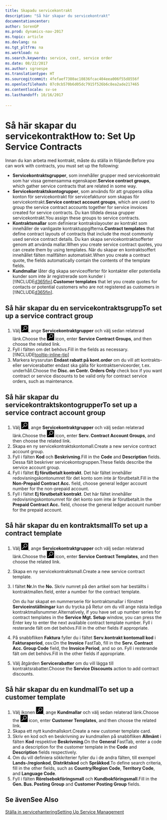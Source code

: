 ```yaml
---
title: Skapadu servicekontrakt
description: "Så här skapar du servicekontrakt"
documentationcenter: 
author: SorenGP
ms.prod: dynamics-nav-2017
ms.topic: article
ms.devlang: na
ms.tgt_pltfrm: na
ms.workload: na
ms.search.keywords: service, cost, service order
ms.date: 08/22/2017
ms.author: sgroespe
ms.translationtype: HT
ms.sourcegitcommit: 4fefaef7380ac10836fcac404eea006f55d8556f
ms.openlocfilehash: 07c0cb570b6d05dc7915f526b6c8ea2ade217465
ms.contentlocale: sv-se
ms.lasthandoff: 10/16/2017

---
```


# <a name="how-to-set-up-service-contracts"></a><span data-ttu-id="c3a48-103">Så här skapar du servicekontrakt</span><span class="sxs-lookup"><span data-stu-id="c3a48-103">How to: Set Up Service Contracts</span></span>
<span data-ttu-id="c3a48-104">Innan du kan arbeta med kontrakt, måste du ställa in följande:</span><span class="sxs-lookup"><span data-stu-id="c3a48-104">Before you can work with contracts, you must set up the following:</span></span> 

* <span data-ttu-id="c3a48-105">**Servicekontraktsgrupper**, som innehåller grupper med servicekontrakt som har vissa gemensamma egenskaper.</span><span class="sxs-lookup"><span data-stu-id="c3a48-105">**Service contract groups**, which gather service contracts that are related in some way.</span></span>
* <span data-ttu-id="c3a48-106">**Servicekontraktskontogrupper**, som används för att gruppera olika konton för servicekontrakt för servicefakturor som skapas för servicekontrakt.</span><span class="sxs-lookup"><span data-stu-id="c3a48-106">**Service contract account groups**, which are used to group the service contract accounts together for service invoices created for service contracts.</span></span> <span data-ttu-id="c3a48-107">Du kan tilldela dessa grupper servicekontrakt.</span><span class="sxs-lookup"><span data-stu-id="c3a48-107">You assign these groups to service contracts.</span></span>  
* <span data-ttu-id="c3a48-108">**Kontraktsmallar** som definierar kontrakslayouter av kontrakt som innehåller de vanligaste kontraktuppgifterna.</span><span class="sxs-lookup"><span data-stu-id="c3a48-108">**Contract templates** that define contract layouts of contracts that include the most commonly used service contract details.</span></span> <span data-ttu-id="c3a48-109">Du kan skapa servicekontraktsofferter genom att använda mallar.</span><span class="sxs-lookup"><span data-stu-id="c3a48-109">When you create service contract quotes, you can create them by using templates.</span></span> <span data-ttu-id="c3a48-110">När du skapar en kontraktsoffert innehållet fälten mallfälten automatiskt.</span><span class="sxs-lookup"><span data-stu-id="c3a48-110">When you create a contract quote, the fields automatically contain the contents of the template fields.</span></span>
* <span data-ttu-id="c3a48-111">**Kundmallar** låter dig skapa serviceofferter för kontakter eller potentiella kunder som inte är registrerade som kunder i [!INCLUDE[d365fin](includes/d365fin_md.md)].</span><span class="sxs-lookup"><span data-stu-id="c3a48-111">**Customer templates** that let you create quotes for contacts or potential customers who are not registered as customers in [!INCLUDE[d365fin](includes/d365fin_md.md)].</span></span>  

## <a name="to-set-up-a-service-contract-group"></a><span data-ttu-id="c3a48-112">Så här skapar du en servicekontraktsgrupp</span><span class="sxs-lookup"><span data-stu-id="c3a48-112">To set up a service contract group</span></span>  
1. <span data-ttu-id="c3a48-113">Välj ![Söka efter sida eller rapport](media/ui-search/search_small.png "ikonen Söka efter sida eller rapport"), ange **Servicekontraktgrupper** och välj sedan relaterad länk.</span><span class="sxs-lookup"><span data-stu-id="c3a48-113">Choose the ![Search for Page or Report](media/ui-search/search_small.png "Search for Page or Report icon") icon, enter **Service Contract Groups**, and then choose the related link.</span></span>  
2. <span data-ttu-id="c3a48-114">Fyll i fälten om det behövs.</span><span class="sxs-lookup"><span data-stu-id="c3a48-114">Fill in the fields as necessary.</span></span> [!INCLUDE[tooltip-inline-tip](includes/tooltip-inline-tip_md.md)]
3. <span data-ttu-id="c3a48-115">Markera kryssrutan **Endast rabatt på kont.order** om du vill att kontrakts- eller servicerabatter endast ska gälla för kontraktserviceorder, t.ex. underhåll.</span><span class="sxs-lookup"><span data-stu-id="c3a48-115">Choose the **Disc. on Contr. Orders Only** check box if you want contract or service discounts to be valid only for contract service orders, such as maintenance.</span></span>  

## <a name="to-set-up-a-service-contract-account-group"></a><span data-ttu-id="c3a48-116">Så här skapar du servicekontraktskontogrupper</span><span class="sxs-lookup"><span data-stu-id="c3a48-116">To set up a service contract account group</span></span>  
1. <span data-ttu-id="c3a48-117">Välj ![Söka efter sida eller rapport](media/ui-search/search_small.png "ikonen Söka efter sida eller rapport"), ange **Servicekontraktgrupper** och välj sedan relaterad länk.</span><span class="sxs-lookup"><span data-stu-id="c3a48-117">Choose the ![Search for Page or Report](media/ui-search/search_small.png "Search for Page or Report icon") icon, enter **Serv. Contract Account Groups**, and then choose the related link.</span></span>  
2. <span data-ttu-id="c3a48-118">Skapa en ny servicekontraktskontomall.</span><span class="sxs-lookup"><span data-stu-id="c3a48-118">Create a new service contract account group.</span></span>   
3. <span data-ttu-id="c3a48-119">Fyll i fälten **Kod** och **Beskrivning**.</span><span class="sxs-lookup"><span data-stu-id="c3a48-119">Fill in the **Code** and **Description** fields.</span></span> <span data-ttu-id="c3a48-120">Dessa fält beskriver servicekontogruppen.</span><span class="sxs-lookup"><span data-stu-id="c3a48-120">These fields describe the service account group.</span></span>  
4. <span data-ttu-id="c3a48-121">Fyll i fältet  **Ej förutbetalt kontrakt**. Det här fältet innehåller redovisningskontonumret för det konto som inte är förutbetalt.</span><span class="sxs-lookup"><span data-stu-id="c3a48-121">Fill in the **Non-Prepaid Contract Acc.** field, choose general ledger account number for the non-prepaid account.</span></span>  
5. <span data-ttu-id="c3a48-122">Fyll i fältet **Ej förutbetalt kontrakt**. Det här fältet innehåller redovisningskontonumret för det konto som inte är förutbetalt.</span><span class="sxs-lookup"><span data-stu-id="c3a48-122">In the **Prepaid Contract Acc.** field, choose the general ledger account number for the prepaid account.</span></span>  

## <a name="to-set-up-a-contract-template"></a><span data-ttu-id="c3a48-123">Så här skapar du en kontraktsmall</span><span class="sxs-lookup"><span data-stu-id="c3a48-123">To set up a contract template</span></span>  
1. <span data-ttu-id="c3a48-124">Välj ![Söka efter sida eller rapport](media/ui-search/search_small.png "ikonen Söka efter sida eller rapport"), ange **Servicekontraktgrupper** och välj sedan relaterad länk.</span><span class="sxs-lookup"><span data-stu-id="c3a48-124">Choose the ![Search for Page or Report](media/ui-search/search_small.png "Search for Page or Report icon") icon, enter **Service Contract Templates**, and then choose the related link.</span></span>  
2. <span data-ttu-id="c3a48-125">Skapa en ny servicekontraktsmall.</span><span class="sxs-lookup"><span data-stu-id="c3a48-125">Create a new service contract template.</span></span>  
3. <span data-ttu-id="c3a48-126">I fältet **Nr.**</span><span class="sxs-lookup"><span data-stu-id="c3a48-126">In the **No.**</span></span> <span data-ttu-id="c3a48-127">Skriv numret på den artikel som har beställts i kontraktmallen.</span><span class="sxs-lookup"><span data-stu-id="c3a48-127">field, enter a number for the contract template.</span></span>  
  
     <span data-ttu-id="c3a48-128">Om du har skapat en nummerserie för kontraktsmallar i fönstret **Serviceinställningar** kan du trycka på Retur om du vill ange nästa lediga kontraktmallsnummer.</span><span class="sxs-lookup"><span data-stu-id="c3a48-128">Alternatively, if you have set up number series for contract templates in the **Service Mgt. Setup** window, you can press the Enter key to enter the next available contract template number.</span></span> <span data-ttu-id="c3a48-129">Fyll i resterande fält om det behövs.</span><span class="sxs-lookup"><span data-stu-id="c3a48-129">Fill in the other fields if appropriate.</span></span>  
  
4. <span data-ttu-id="c3a48-130">På snabbfliken **Faktura** fyller du i fältet **Serv.kontrakt kontomall kod** i **Fakturaperiod**, osv.</span><span class="sxs-lookup"><span data-stu-id="c3a48-130">On the **Invoice** FastTab, fill in the **Serv. Contract Acc. Group Code** field, the **Invoice Period**, and so on.</span></span> <span data-ttu-id="c3a48-131">Fyll i resterande fält om det behövs.</span><span class="sxs-lookup"><span data-stu-id="c3a48-131">Fill in the other fields if appropriate.</span></span>  
5. <span data-ttu-id="c3a48-132">Välj åtgärden **Servicerabatter** om du vill lägga till kontraktsrabatter.</span><span class="sxs-lookup"><span data-stu-id="c3a48-132">Choose the **Service Discounts** action to add contract discounts.</span></span>  

## <a name="to-set-up-a-customer-template"></a><span data-ttu-id="c3a48-133">Så här skapar du en kundmall</span><span class="sxs-lookup"><span data-stu-id="c3a48-133">To set up a customer template</span></span>  
1. <span data-ttu-id="c3a48-134">Välj ikonen ![Söka efter sida eller rapport](media/ui-search/search_small.png "ikonen Söka efter sida eller rapport"), ange **Kundmallar** och välj sedan relaterad länk.</span><span class="sxs-lookup"><span data-stu-id="c3a48-134">Choose the ![Search for Page or Report](media/ui-search/search_small.png "Search for Page or Report icon") icon, enter **Customer Templates**, and then choose the related link.</span></span>  
2. <span data-ttu-id="c3a48-135">Skapa ett nytt kundmallskort.</span><span class="sxs-lookup"><span data-stu-id="c3a48-135">Create a new customer template card.</span></span>  
3. <span data-ttu-id="c3a48-136">Skriv en kod och en beskrivning av kundmallen på snabbfliken **Allmänt** i fälten **Kod** respektive **Beskrivning**.</span><span class="sxs-lookup"><span data-stu-id="c3a48-136">On the **General** FastTab, enter a code and a description for the customer template in the **Code** and **Description** fields respectively.</span></span> 
4. <span data-ttu-id="c3a48-137">Om du vill definiera sökkriterier fyller du i de andra fälten, till exempel **Lands-/regionkod**, **Distriktskod** och **Språkkod**.</span><span class="sxs-lookup"><span data-stu-id="c3a48-137">To define search criteria, fill in the other fields, such as **Country/Region Code**, **Territory Code**, and **Language Code**.</span></span>  
5. <span data-ttu-id="c3a48-138">Fyll i fälten  **Rörelsebokföringsmall** och  **Kundbokföringsmall**.</span><span class="sxs-lookup"><span data-stu-id="c3a48-138">Fill in the **Gen. Bus. Posting Group** and **Customer Posting Group** fields.</span></span>  

## <a name="see-also"></a><span data-ttu-id="c3a48-139">Se även</span><span class="sxs-lookup"><span data-stu-id="c3a48-139">See Also</span></span>
[<span data-ttu-id="c3a48-140">Ställa in servicehantering</span><span class="sxs-lookup"><span data-stu-id="c3a48-140">Setting Up Service Management</span></span>](service-setup-service.md)
